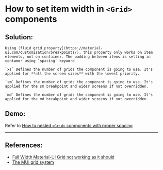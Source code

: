 # How to set item width in `<Grid>` components

## Solution:

    Using [fluid grid property](https://material-ui.com/customization/breakpoints/), this property only works on item elements, not on container. The padding between items is setting in contaner using `spacing` keyword

    `xs` Defines the number of grids the component is going to use. It's applied for **all the screen sizes** with the lowest priority.

    `sm` Defines the number of grids the component is going to use. It's applied for the sm breakpoint and wider screens if not overridden.

    `md` Defines the number of grids the component is going to use. It's applied for the md breakpoint and wider screens if not overridden.

## Demo:

Refer to [How to nested `<Grid>` components with proper spacing](https://github.com/weiwei-tsao/weiwei-tsao/blob/main/Tech/03_Framework/React/MUI/Grid_How_To_Nested_Grid_Components.md)

---

## References:

- [Full Width Material-UI Grid not working as it should](https://stackoverflow.com/questions/49797264/full-width-material-ui-grid-not-working-as-it-should)
- [The MUI grid system](https://blog.logrocket.com/mui-grid-system/)
